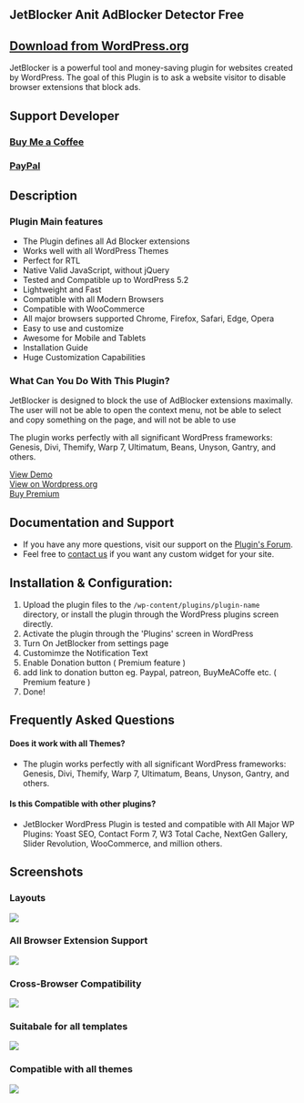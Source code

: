## JetBlocker Anit AdBlocker Detector Free
## [Download from WordPress.org ](https://wordpress.org/plugins/jet-blocker-anti-ad-blocker-detector/)

JetBlocker is a powerful tool and money-saving plugin for websites created by WordPress. The goal of this Plugin is to ask a website visitor to disable browser extensions that block ads. 

## Support Developer

### [Buy Me a Coffee](https://www.buymeacoffee.com/danishlaeeq)
### [PayPal](https://www.paypal.com/paypalme/makstudioo/5usd)



## Description 

### Plugin Main features
- The Plugin defines all Ad Blocker extensions
- Works well with all WordPress Themes
- Perfect for RTL
- Native Valid JavaScript, without jQuery
- Tested and Compatible up to WordPress 5.2
- Lightweight and Fast
- Compatible with all Modern Browsers
- Compatible with WooCommerce
- All major browsers supported Chrome, Firefox, Safari, Edge, Opera
- Easy to use and customize
- Awesome for Mobile and Tablets
- Installation Guide
- Huge Customization Capabilities

### What Can You Do With This Plugin?
JetBlocker is designed to block the use of AdBlocker extensions maximally. The user will not be able to open the context menu, not be able to select and copy something on the page, and will not be able to use

The plugin works perfectly with all significant WordPress frameworks: Genesis, Divi, Themify, Warp 7, Ultimatum, Beans, Unyson, Gantry, and others.

[View Demo](https://technodigitz.com/demo/jetblocker/)
</br>
[View on Wordpress.org](https://wordpress.org/plugins/jet-blocker-anti-ad-blocker-detector/)
</br>
[Buy Premium](https://www.codester.com/items/38669/jetblocker-anti-adblock-wordpress-plugin?ref=technodigitz)

## Documentation and Support

- If you have any more questions, visit our support on the [Plugin's Forum](https://www.codester.com/items/comments/38669/jetblocker-anti-adblock-wordpress-plugin?ref=technodigitz).
- Feel free to [contact us](mailto:info@technodigitz.com) if you want any custom widget for your site.


## Installation & Configuration:

1. Upload the plugin files to the `/wp-content/plugins/plugin-name` directory, or install the plugin through the WordPress plugins screen directly.
2. Activate the plugin through the 'Plugins' screen in WordPress
3. Turn On JetBlocker from settings page
4. Customimze the Notification Text
5. Enable Donation button ( Premium feature )
6. add link to donation button eg. Paypal, patreon, BuyMeACoffe etc. ( Premium feature )
6. Done!

## Frequently Asked Questions
#### Does it work with all Themes?
- The plugin works perfectly with all significant WordPress frameworks: Genesis, Divi, Themify, Warp 7, Ultimatum, Beans, Unyson, Gantry, and others.

#### Is this Compatible with other plugins?
- JetBlocker WordPress Plugin is tested and compatible with All Major WP Plugins: Yoast SEO, Contact Form 7, W3 Total Cache, NextGen Gallery, Slider Revolution, WooCommerce, and million others. 

## Screenshots 
### Layouts
<img src="screenshots/screenshot-1.jpg" />

### All Browser Extension Support 
<img src="screenshots/screenshot-2.jpg" />

### Cross-Browser Compatibility 
<img src="screenshots/screenshot-3.jpg" />

### Suitabale for all templates
<img src="screenshots/screenshot-4.jpg" />

### Compatible with all themes
<img src="screenshots/screenshot-5.jpg" />
